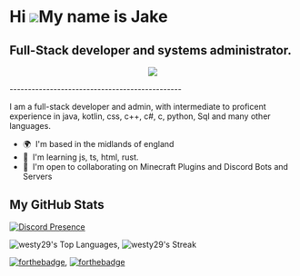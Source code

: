Hi ![](https://user-images.githubusercontent.com/18350557/176309783-0785949b-9127-417c-8b55-ab5a4333674e.gif)My name is Jake
============================================================================================================================

Full-Stack developer and systems administrator.
-----------------------------------------------
<p align="center">
    <img src="https://badgen.net/static/JakeyDev/Died?color=blue">
</p>
-----------------------------------------------

I am a full-stack developer and admin, with intermediate to proficent experience in java, kotlin, css, c++, c#, c, python, Sql and many other languages.

* 🌍  I'm based in the midlands of england
* 🧠  I'm learning js, ts, html, rust.
* 🤝  I'm open to collaborating on Minecraft Plugins and Discord Bots and Servers

<b>My GitHub Stats</b>
-----------------------------------------------
[![Discord Presence](https://lanyard.cnrad.dev/api/793855865543196682)](https://discord.com/users/793855865543196682)

![westy29's Top Languages](https://github-readme-stats.vercel.app/api/top-langs/?username=westy29&theme=vue-dark&show_icons=true&hide_border=true&layout=compact), ![westy29's Streak](https://github-readme-streak-stats.herokuapp.com/?user=westy29&theme=vue-dark&hide_border=true)

[![forthebadge](https://forthebadge.com/images/featured/featured-contains-cat-gifs.svg)](https://forthebadge.com), [![forthebadge](https://forthebadge.com/images/badges/works-on-my-machine.svg)](https://forthebadge.com)
